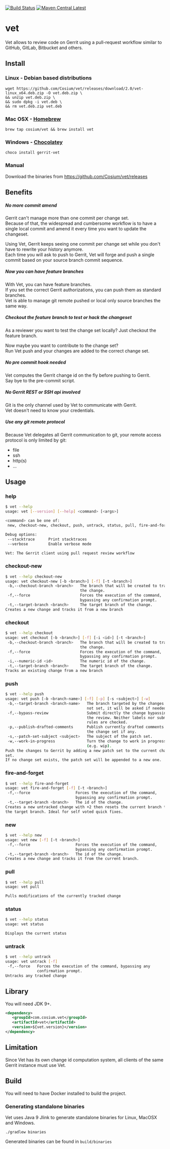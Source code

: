 [![Build Status][travis-image]][travis-url]
[![Maven Central Latest][maven-central-image]][maven-central-url]

# vet

Vet allows to review code on Gerrit using a pull-request workflow similar to GitHub, GitLab, Bitbucket and others.

## Install

### Linux - Debian based distributions

```
wget https://github.com/Cosium/vet/releases/download/2.0/vet-linux_x64.deb.zip -O vet.deb.zip \
&& unzip vet.deb.zip \
&& sudo dpkg -i vet.deb \
&& rm vet.deb.zip vet.deb
```

### Mac OSX - [Homebrew](https://brew.sh/)

```
brew tap cosium/vet && brew install vet
```

### Windows - [Chocolatey](https://chocolatey.org/)

```
choco install gerrit-vet
```

### Manual

Download the binaries from https://github.com/Cosium/vet/releases

## Benefits

##### No more commit amend

Gerrit can't manage more than one commit per change set.  
Because of that, the widespread and cumbersome workflow is to have a single local commit and amend it every time you 
want to update the changeset.

Using Vet, Gerrit keeps seeing one commit per change set while you don't have to rewrite your history anymore.    
Each time you will ask to push to Gerrit, Vet will forge and push a single commit based on your source branch commit sequence.

##### Now you can have feature branches

With Vet, you can have feature branches.  
If you set the correct Gerrit authorizations, you can push them as standard branches.  
Vet is able to manage git remote pushed or local only source branches the same way.

##### Checkout the feature branch to test or hack the changeset

As a reviewer you want to test the change set locally? 
Just checkout the feature branch.  

Now maybe you want to contribute to the change set?  
Run Vet push and your changes are added to the correct change set.

##### No pre commit hook needed

Vet computes the Gerrit change id on the fly before pushing to Gerrit.  
Say bye to the pre-commit script.

##### No Gerrit REST or SSH api involved

Git is the only channel used by Vet to communicate with Gerrit.  
Vet doesn't need to know your credentials.

##### Use any git remote protocol
 
Because Vet delegates all Gerrit communication to git, your remote access protocol is only limited by git:

- file
- ssh
- http(s)
- ...

## Usage

### help

```bash
$ vet --help
usage: vet [--version] [--help] <command> [<args>]

<command> can be one of:
 new, checkout-new, checkout, push, untrack, status, pull, fire-and-forget

Debug options:
 --stacktrace      Print stacktraces
 --verbose         Enable verbose mode

Vet: The Gerrit client using pull request review workflow
```

### checkout-new

```bash
$ vet --help checkout-new
usage: vet checkout-new [-b <branch>] [-f] [-t <branch>]
 -b,--checkout-branch <branch>   The branch that will be created to track
                                 the change.
 -f,--force                      Forces the execution of the command,
                                 bypassing any confirmation prompt.
 -t,--target-branch <branch>     The target branch of the change.
Creates a new change and tracks it from a new branch
```

### checkout

```bash
$ vet --help checkout
usage: vet checkout [-b <branch>] [-f] [-i <id>] [-t <branch>]
 -b,--checkout-branch <branch>   The branch that will be created to track
                                 the change.
 -f,--force                      Forces the execution of the command,
                                 bypassing any confirmation prompt.
 -i,--numeric-id <id>            The numeric id of the change.
 -t,--target-branch <branch>     The target branch of the change.
Tracks an existing change from a new branch
```

### push

```bash
$ vet --help push
usage: vet push [-b <branch-name>] [-f] [-p] [-s <subject>] [-w]
 -b,--target-branch <branch-name>   The branch targeted by the changes. If
                                    not set, it will be asked if needed.
 -f,--bypass-review                 Submit directly the change bypassing
                                    the review. Neither labels nor submit
                                    rules are checked.
 -p,--publish-drafted-comments      Publish currently drafted comments of
                                    the change set if any.
 -s,--patch-set-subject <subject>   The subject of the patch set.
 -w,--work-in-progress              Turn the change to work in progress
                                    (e.g. wip).
Push the changes to Gerrit by adding a new patch set to the current change
set.
If no change set exists, the patch set will be appended to a new one.
```

### fire-and-forget

```bash
$ vet --help fire-and-forget
usage: vet fire-and-forget [-f] [-t <branch>]
 -f,--force                    Forces the execution of the command,
                               bypassing any confirmation prompt.
 -t,--target-branch <branch>   The id of the change.
Creates a new untracked change with +2 then resets the current branch to
the target branch. Ideal for self voted quick fixes.
```

### new

```bash
$ vet --help new
usage: vet new [-f] [-t <branch>]
 -f,--force                    Forces the execution of the command,
                               bypassing any confirmation prompt.
 -t,--target-branch <branch>   The id of the change.
Creates a new change and tracks it from the current branch.
```

### pull

```bash
$ vet --help pull
usage: vet pull

Pulls modifications of the currently tracked change
```

### status

```bash
$ vet --help status
usage: vet status

Displays the current status
```

### untrack

```bash
$ vet --help untrack
usage: vet untrack [-f]
 -f,--force   Forces the execution of the command, bypassing any
              confirmation prompt.
Untracks any tracked change
```

## Library

You will need JDK 9+.

```xml
<dependency>
   <groupId>com.cosium.vet</groupId>
   <artifactId>vet</artifactId>
   <version>${vet.version}</version>
</dependency>
```

## Limitation

Since Vet has its own change id computation system, all clients of the same Gerrit instance must use Vet.

## Build

You will need to have Docker installed to build the project. 

### Generating standalone binaries

Vet uses Java 9 Jlink to generate standalone binaries for Linux, MacOSX and Windows.

```
./gradlew binaries
```

Generated binaries can be found in `build/binaries`

[travis-image]: https://travis-ci.org/Cosium/vet.svg?branch=master
[travis-url]: https://travis-ci.org/Cosium/vet
[maven-central-image]: https://img.shields.io/maven-central/v/com.cosium.vet/vet.svg
[maven-central-url]: https://search.maven.org/#search%7Cgav%7C1%7Cg%3A%22com.cosium.vet%22%20AND%20a%3A%22vet%22
